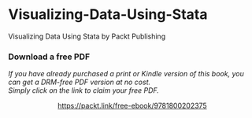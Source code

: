 # Visualizing-Data-Using-Stata
Visualizing Data Using Stata by Packt Publishing
### Download a free PDF

 <i>If you have already purchased a print or Kindle version of this book, you can get a DRM-free PDF version at no cost.<br>Simply click on the link to claim your free PDF.</i>
<p align="center"> <a href="https://packt.link/free-ebook/9781800202375">https://packt.link/free-ebook/9781800202375 </a> </p>